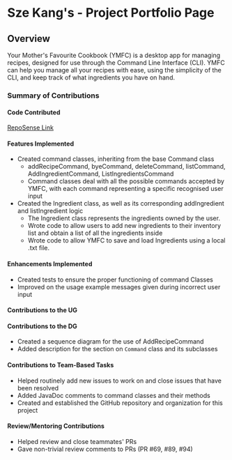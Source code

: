 # Sze Kang's - Project Portfolio Page

## Overview
Your Mother's Favourite Cookbook (YMFC) is a desktop app for managing recipes, designed for use through the
Command Line Interface (CLI). YMFC can help you manage all your recipes with ease, using the simplicity of the CLI, and
keep track of what ingredients you have on hand.


### Summary of Contributions

#### Code Contributed
[RepoSense Link](https://nus-cs2113-ay2425s1.github.io/tp-dashboard/?search=gskang-22&breakdown=true&sort=groupTitle%20dsc&sortWithin=title&since=2024-09-20&timeframe=commit&mergegroup=&groupSelect=groupByRepos&checkedFileTypes=docs~functional-code~test-code~other)

#### Features Implemented
- Created command classes, inheriting from the base Command class
  - addRecipeCommand, byeCommand, deleteCommand, listCommand, AddIngredientCommand, ListIngredientsCommand
  - Command classes deal with all the possible commands accepted by YMFC, with each command representing a specific 
recognised user input
- Created the Ingredient class, as well as its corresponding addIngredient and listIngredient logic
  - The Ingredient class represents the ingredients owned by the user. 
  - Wrote code to allow users to add new ingredients to their inventory list and obtain a list of all the ingredients
inside
  - Wrote code to allow YMFC to save and load Ingredients using a local .txt file.

#### Enhancements Implemented
- Created tests to ensure the proper functioning of command Classes
- Improved on the usage example messages given during incorrect user input


#### Contributions to the UG


#### Contributions to the DG
- Created a sequence diagram for the use of AddRecipeCommand
- Added description for the section on `Command` class and its subclasses


#### Contributions to Team-Based Tasks
- Helped routinely add new issues to work on and close issues that have been resolved
- Added JavaDoc comments to command classes and their methods
- Created and established the GitHub repository and organization for this project

#### Review/Mentoring Contributions
- Helped review and close teammates' PRs
- Gave non-trivial review comments to PRs (PR #69, #89, #94)
